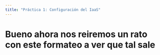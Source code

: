 ```yaml
---
title: "Práctica 1: Configuración del IaaS"
---
```

# Bueno ahora nos reiremos un rato con este formateo a ver que tal sale
